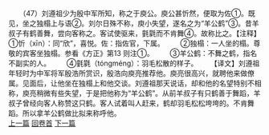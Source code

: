 　　（47）刘遵祖少为殷中军所知，称之于庾公。庾公甚忻然，便取为佐①。既见，坐之独榻上与语②。刘尔日殊不称，庾小失望，遂名之为“羊公鹤”③。昔羊叔子有鹤善舞，尝向客称之。客试使驱来，氃氋而不肯舞④。故称比之。【注释】①忻（xīn）：同“欣”，喜悦。佐：指佐官，下属。
　　②独榻：一人坐的榻。尊敬的宾客坐独榻。参看《方正》第13 则注①。
　　③羊公鹤：不舞之鹤，指名不副实的人。
　　④氃氋（tóngméng）：羽毛松散的样子。
　　【译文】刘遵祖年轻时为中军将军殷浩所赏识，殷浩向庾亮推荐他。庾亮很高兴，就聘他来做僚属。见面后，让他坐在独榻上和他交谈。刘遵祖那天说话，却和他的名望特别不相称，庾亮稍微有些失望，于是把他称为“羊公鹤”。从前羊叔子有只鹤善于舞蹈，羊叔子曾经向客人称赞这只鹤。客人试着叫人赶来，鹤却羽毛松松垮垮的。不肯舞蹈。所以拿羊公鹤做比拟来称呼他。
<br>[上一篇](25_46) [回卷首](25_00) [下一篇](25_48)

